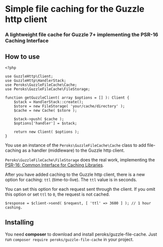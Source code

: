 # Simple file caching for the Guzzle http client
### A lightweight file cache for Guzzle 7+ implementing the PSR-16 Caching Interface

## How to use

    <?php
    
    use GuzzleHttp\Client;
    use GuzzleHttp\HandlerStack;
    use Peroks\GuzzleFileCache\Cache;
    use Peroks\GuzzleFileCache\FileStorage;
    
    function getGuzzleClient( array $options = [] ): Client {
        $stack = HandlerStack::create();
        $store = new FileStorage( 'your/cache/directory' );
        $cache = new Cache( $store );
    
        $stack->push( $cache );
        $options['handler'] = $stack;
    
        return new Client( $options );
    }

You use an instance of the `Peroks\GuzzleFileCache\Cache` class to add
file-caching as a handler (middleware) to the Guzzle http client.

`Peroks\GuzzleFileCache\FileStorage` does the real work, implementing the
[PSR-16: Common Interface for Caching Libraries](https://www.php-fig.org/psr/psr-16/).

After you have added caching to the Guzzle http client, there is a new
option for caching: `ttl` (time-to-live). The `ttl` value is in seconds.

You can set this option for each request sent through the client.
If you omit this option or set `ttl` to `0`, the request is not cached.

    $response = $client->send( $request, [ 'ttl' => 3600 ] ); // 1 hour cashing.

## Installing

You need **composer** to download and install peroks/guzzle-file-cache.
Just run `composer require peroks/guzzle-file-cache` in your project.
